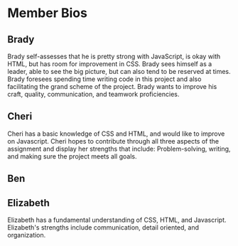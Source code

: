 # Member Bios

## Brady

Brady self-assesses that he is pretty strong with JavaScript, is okay with HTML, but has room for improvement in CSS.  Brady sees himself as a leader, able to see the big picture, but can also tend to be reserved at times.  Brady foresees spending time writing code in this project and also facilitating the grand scheme of the project.  Brady wants to improve his craft, quality, communication, and teamwork proficiencies.

## Cheri
Cheri has a basic knowledge of CSS and HTML, and would like to improve on Javascript. Cheri hopes to contribute through all three aspects of the assignment and display her strengths that include: Problem-solving, writing, and making sure the project meets all goals.

## Ben

## Elizabeth

Elizabeth has a fundamental understanding of CSS, HTML, and Javascript. Elizabeth's strengths include communication, detail oriented, and organization.
